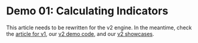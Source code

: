 # Demo 01: Calculating Indicators

This article needs to be rewritten for the v2 engine. In the meantime, check the [article for v1](../v1/Demo01.md), our [v2 demo code](https://github.com/fbertram/TuringTrader/tree/develop/Algorithms/Demo%20Algorithms%20(V2)), and our [v2 showcases](https://github.com/fbertram/TuringTrader/tree/develop/BooksAndPubsV2).